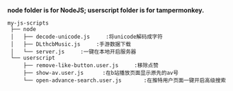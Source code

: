 **node folder is for NodeJS; userscript folder is for tampermonkey.**

```
my-js-scripts
 ├── node
 │   ├── decode-unicode.js     :将unicode解码成字符
 │   ├── DLthcbMusic.js     :手游数据下载
 │   └── server.js     :一键在本地开启服务器
 └── userscript
​     ├── remove-like-button.user.js     :移除点赞
​     ├── show-av.user.js      :在b站播放页面显示原先的av号
​     └── open-advance-search.user.js       :在推特用户页面一键开启高级搜索

```

